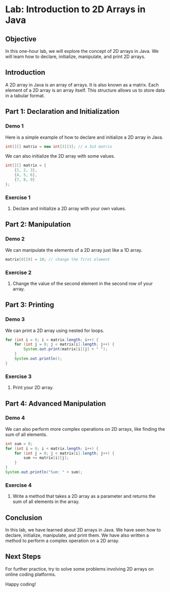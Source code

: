 # Lab: Introduction to 2D Arrays in Java

## Objective

In this one-hour lab, we will explore the concept of 2D arrays in Java. We will learn how to declare, initialize, manipulate, and print 2D arrays.

## Introduction

A 2D array in Java is an array of arrays. It is also known as a matrix. Each element of a 2D array is an array itself. This structure allows us to store data in a tabular format.

## Part 1: Declaration and Initialization

### Demo 1

Here is a simple example of how to declare and initialize a 2D array in Java.

```java
int[][] matrix = new int[3][3]; // a 3x3 matrix
```

We can also initialize the 2D array with some values.

```java
int[][] matrix = {
    {1, 2, 3},
    {4, 5, 6},
    {7, 8, 9}
};
```

### Exercise 1

1. Declare and initialize a 2D array with your own values.

## Part 2: Manipulation

### Demo 2

We can manipulate the elements of a 2D array just like a 1D array.

```java
matrix[0][0] = 10; // change the first element
```

### Exercise 2

1. Change the value of the second element in the second row of your array.

## Part 3: Printing

### Demo 3

We can print a 2D array using nested for loops.

```java
for (int i = 0; i < matrix.length; i++) {
    for (int j = 0; j < matrix[i].length; j++) {
        System.out.print(matrix[i][j] + " ");
    }
    System.out.println();
}
```

### Exercise 3

1. Print your 2D array.

## Part 4: Advanced Manipulation

### Demo 4

We can also perform more complex operations on 2D arrays, like finding the sum of all elements.

```java
int sum = 0;
for (int i = 0; i < matrix.length; i++) {
    for (int j = 0; j < matrix[i].length; j++) {
        sum += matrix[i][j];
    }
}
System.out.println("Sum: " + sum);
```

### Exercise 4

1. Write a method that takes a 2D array as a parameter and returns the sum of all elements in the array.

## Conclusion

In this lab, we have learned about 2D arrays in Java. We have seen how to declare, initialize, manipulate, and print them. We have also written a method to perform a complex operation on a 2D array.

## Next Steps

For further practice, try to solve some problems involving 2D arrays on online coding platforms.

Happy coding!
